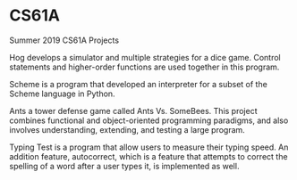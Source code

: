 # CS61A
Summer 2019 CS61A Projects

Hog develops a simulator and multiple strategies for a dice game. Control statements and higher-order functions are used together in this program.

Scheme is a program that developed an interpreter for a subset of the Scheme language in Python.

Ants a tower defense game called Ants Vs. SomeBees.  This project combines functional and object-oriented programming paradigms, and also involves understanding, extending, and testing a large program.

Typing Test is a program that allow users to measure their typing speed. An addition feature, autocorrect, which is a feature that attempts to correct the spelling of a word after a user types it, is implemented as well.
